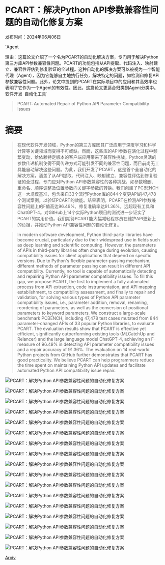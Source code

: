 # PCART：解决Python API参数兼容性问题的自动化修复方案

发布时间：2024年06月06日

`Agent

理由：这篇论文介绍了一个名为PCART的自动化解决方案，专门用于解决Python第三方库API参数兼容性问题。PCART的功能包括从API提取、代码注入、映射建立、兼容性评估到修复验证的全过程。这种自动化的解决方案可以被视为一个智能代理（Agent），因为它能够自主地执行任务，解决特定的问题，如检测和修复API参数兼容性问题。此外，论文中提到的PCART在实际项目中的应用和其高效率也表明了它作为一个Agent的有效性。因此，这篇论文更适合归类到Agent分类中。` `软件开发` `自动化工具`

> PCART: Automated Repair of Python API Parameter Compatibility Issues

# 摘要

> 在现代软件开发领域，Python的第三方库因其广泛应用于深度学习和科学计算等关键领域而变得不可或缺。然而，这些库的API参数在演化过程中频繁变动，给依赖特定版本的客户端应用带来了兼容性挑战。Python灵活的参数传递机制使得不同传递方式可能引发不同的兼容性问题，而目前尚无工具能自动解决这些问题。为此，我们开发了PCART，这是首个全自动化的解决方案，涵盖了从API提取、代码注入、映射建立、兼容性评估到修复验证的全过程，专门应对Python API参数兼容性的各种挑战，如参数增删、重命名、顺序调整及位置参数向关键字参数的转换。我们创建了PCBENCH这一大规模基准，包含来自33个流行Python库的844个变更API的47,478个测试案例，以验证PCART的效能。结果表明，PCART在检测API参数兼容性问题上的F值高达96.49%，修复准确率达91.36%，远超现有工具和ChatGPT-4。对GitHub上14个实际Python项目的测试进一步证实了PCART的实用价值。我们期待PCART能大幅减轻程序员在维护API更新上的负担，并推动Python API兼容性问题的自动化修复。

> In modern software development, Python third-party libraries have become crucial, particularly due to their widespread use in fields such as deep learning and scientific computing. However, the parameters of APIs in third-party libraries often change during evolution, causing compatibility issues for client applications that depend on specific versions. Due to Python's flexible parameter-passing mechanism, different methods of parameter passing can result in different API compatibility. Currently, no tool is capable of automatically detecting and repairing Python API parameter compatibility issues. To fill this gap, we propose PCART, the first to implement a fully automated process from API extraction, code instrumentation, and API mapping establishment, to compatibility assessment, and finally to repair and validation, for solving various types of Python API parameter compatibility issues, i.e., parameter addition, removal, renaming, reordering of parameters, as well as the conversion of positional parameters to keyword parameters. We construct a large-scale benchmark PCBENCH, including 47,478 test cases mutated from 844 parameter-changed APIs of 33 popular Python libraries, to evaluate PCART. The evaluation results show that PCART is effective yet efficient, significantly outperforming existing tools (MLCatchUp and Relancer) and the large language model ChatGPT-4, achieving an F-measure of 96.49% in detecting API parameter compatibility issues and a repair accuracy of 91.36%. The evaluation on 14 real-world Python projects from GitHub further demonstrates that PCART has good practicality. We believe PCART can help programmers reduce the time spent on maintaining Python API updates and facilitate automated Python API compatibility issue repair.

![PCART：解决Python API参数兼容性问题的自动化修复方案](../../../paper_images/2406.03839/x1.png)

![PCART：解决Python API参数兼容性问题的自动化修复方案](../../../paper_images/2406.03839/x2.png)

![PCART：解决Python API参数兼容性问题的自动化修复方案](../../../paper_images/2406.03839/x3.png)

![PCART：解决Python API参数兼容性问题的自动化修复方案](../../../paper_images/2406.03839/x4.png)

![PCART：解决Python API参数兼容性问题的自动化修复方案](../../../paper_images/2406.03839/x5.png)

![PCART：解决Python API参数兼容性问题的自动化修复方案](../../../paper_images/2406.03839/x6.png)

![PCART：解决Python API参数兼容性问题的自动化修复方案](../../../paper_images/2406.03839/x7.png)

![PCART：解决Python API参数兼容性问题的自动化修复方案](../../../paper_images/2406.03839/x8.png)

![PCART：解决Python API参数兼容性问题的自动化修复方案](../../../paper_images/2406.03839/x9.png)

![PCART：解决Python API参数兼容性问题的自动化修复方案](../../../paper_images/2406.03839/x10.png)

![PCART：解决Python API参数兼容性问题的自动化修复方案](../../../paper_images/2406.03839/x11.png)

![PCART：解决Python API参数兼容性问题的自动化修复方案](../../../paper_images/2406.03839/x12.png)

![PCART：解决Python API参数兼容性问题的自动化修复方案](../../../paper_images/2406.03839/x13.png)

![PCART：解决Python API参数兼容性问题的自动化修复方案](../../../paper_images/2406.03839/x14.png)

![PCART：解决Python API参数兼容性问题的自动化修复方案](../../../paper_images/2406.03839/x15.png)

![PCART：解决Python API参数兼容性问题的自动化修复方案](../../../paper_images/2406.03839/x16.png)

![PCART：解决Python API参数兼容性问题的自动化修复方案](../../../paper_images/2406.03839/x17.png)

[Arxiv](https://arxiv.org/abs/2406.03839)